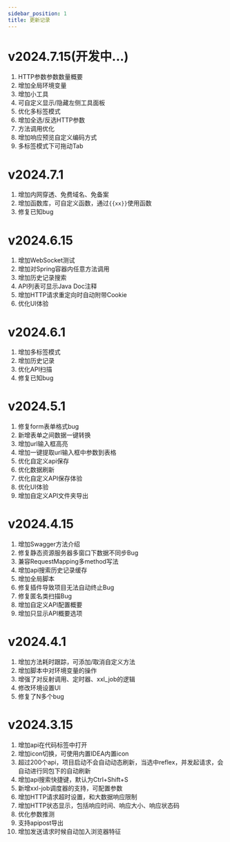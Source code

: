 ```yaml
---
sidebar_position: 1
title: 更新记录
---
```

# v2024.7.15(开发中...)
1. HTTP参数参数数量概要
2. 增加全局环境变量
3. 增加小工具
4. 可自定义显示/隐藏左侧工具面板
5. 优化多标签模式
6. 增加全选/反选HTTP参数
7. 方法调用优化
8. 增加响应预览自定义编码方式
9. 多标签模式下可拖动Tab

# v2024.7.1
1. 增加内网穿透、免费域名、免备案
2. 增加函数库，可自定义函数，通过`{{xx}}`使用函数
3. 修复已知bug

# v2024.6.15
1. 增加WebSocket测试
2. 增加对Spring容器内任意方法调用
3. 增加历史记录搜索
4. API列表可显示Java Doc注释
5. 增加HTTP请求重定向时自动附带Cookie
6. 优化UI体验

# v2024.6.1
1. 增加多标签模式
2. 增加历史记录
3. 优化API扫描
4. 修复已知bug

# v2024.5.1
1. 修复form表单格式bug
2. 新增表单之间数据一键转换
3. 增加url输入框高亮
4. 增加一键提取url输入框中参数到表格
5. 优化自定义api保存
6. 优化数据刷新
7. 优化自定义API保存体验
8. 优化UI体验
9. 增加自定义API文件夹导出

# v2024.4.15
1. 增加Swagger方法介绍
2. 修复静态资源服务器多窗口下数据不同步Bug
3. 兼容RequestMapping多method写法
4. 增加api搜索历史记录缓存
5. 增加全局脚本
6. 修复插件导致项目无法自动终止Bug
7. 修复匿名类扫描Bug
8. 增加自定义API配置概要
9. 增加只显示API概要选项

# v2024.4.1
1. 增加方法耗时跟踪，可添加/取消自定义方法
2. 增加脚本中对环境变量的操作
3. 增强了对反射调用、定时器、xxl_job的逻辑
4. 修改环境设置UI
5. 修复了N多个bug

# v2024.3.15
1. 增加api在代码标签中打开
2. 增加icon切换，可使用内置IDEA内置icon
3. 超过200个api，项目启动不会自动动态刷新，当选中reflex，并发起请求，会自动进行同包下的自动刷新
4. 增加api搜索快捷键，默认为Ctrl+Shift+S
5. 新增xxl-job调度器的支持，可配置参数
6. 增加HTTP请求超时设置，和大数据响应限制
7. 增加HTTP状态显示，包括响应时间、响应大小、响应状态码
8. 优化参数推测
9. 支持apipost导出
10. 增加发送请求时候自动加入浏览器特征